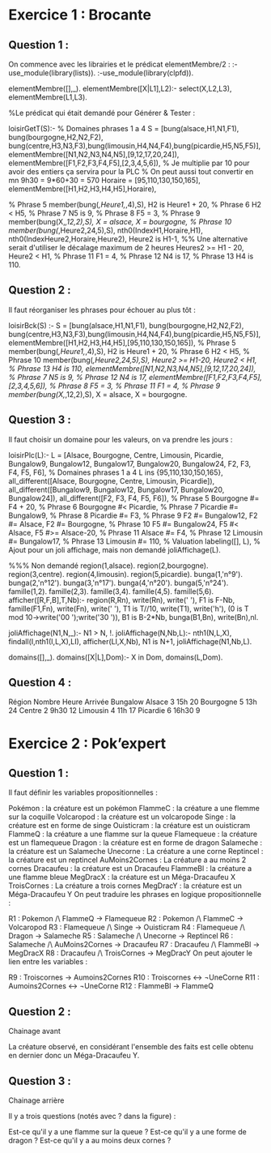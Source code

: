 # Exercice 1 : Brocante

## Question 1 :
On commence avec les librairies et le prédicat elementMembre/2 :
:-use_module(library(lists)).
:-use_module(library(clpfd)).

elementMembre([],_).
elementMembre([X|L1],L2):-
  select(X,L2,L3),
  elementMembre(L1,L3).

%Le prédicat qui était demandé pour Générer & Tester :

loisirGetT(S):-
% Domaines phrases 1 a 4
S = [bung(alsace,H1,N1,F1), bung(bourgogne,H2,N2,F2), bung(centre,H3,N3,F3),bung(limousin,H4,N4,F4),bung(picardie,H5,N5,F5)],
elementMembre([N1,N2,N3,N4,N5],[9,12,17,20,24]),
elementMembre([F1,F2,F3,F4,F5],[2,3,4,5,6]),
% Je multiplie par 10 pour avoir des entiers ça servira pour la PLC
% On peut aussi tout convertir en mn 9h30 = 9*60+30 = 570
Horaire = [95,110,130,150,165],
elementMembre([H1,H2,H3,H4,H5],Horaire),

% Phrase 5
member(bung(_,Heure1,_,4),S),
H2 is Heure1 + 20,
% Phrase 6
H2 < H5,
% Phrase 7
N5 is 9,
% Phrase 8
F5 \= 3,
% Phrase 9
member(bung(X,_,12,2),S),
X \= alsace,
X \= bourgogne,
% Phrase 10
member(bung(_,Heure2,24,5),S),
nth0(IndexH1,Horaire,H1),
nth0(IndexHeure2,Horaire,Heure2),
Heure2 is H1-1,
%% Une alternative serait d'utiliser le décalage maximum de 2 heures Heures2 >= H1 - 20, Heure2 < H1,
% Phrase 11
F1 \= 4,
% Phrase 12
N4 is 17,
% Phrase 13
H4 is 110.

## Question 2 :
Il faut réorganiser les phrases pour échouer au plus tôt :

loisirBck(S) :-
S = [bung(alsace,H1,N1,F1), bung(bourgogne,H2,N2,F2), bung(centre,H3,N3,F3),bung(limousin,H4,N4,F4),bung(picardie,H5,N5,F5)],
elementMembre([H1,H2,H3,H4,H5],[95,110,130,150,165]),
% Phrase 5
member(bung(_,Heure1,_,4),S),
H2 is Heure1 + 20,
% Phrase 6
H2 < H5,
% Phrase 10
member(bung(_,Heure2,24,5),S),
Heure2 >= H1-20,
Heure2 < H1,
% Phrase 13
H4 is 110,
elementMembre([N1,N2,N3,N4,N5],[9,12,17,20,24]),
% Phrase 7
N5 is 9,
% Phrase 12
N4 is 17,
elementMembre([F1,F2,F3,F4,F5],[2,3,4,5,6]),
% Phrase 8
F5 \= 3,
% Phrase 11
F1 \= 4,
% Phrase 9
member(bung(X,_,12,2),S),
X \= alsace,
X \= bourgogne.

## Question 3 :
Il faut choisir un domaine pour les valeurs, on va prendre les jours :

loisirPlc(L):-
  L = [Alsace, Bourgogne, Centre, Limousin, Picardie, Bungalow9, Bungalow12, Bungalow17, Bungalow20, Bungalow24, F2, F3, F4, F5, F6],
% Domaines phrases 1 a 4
 L ins {95,110,130,150,165},
 all_different([Alsace, Bourgogne, Centre, Limousin, Picardie]),
 all_different([Bungalow9, Bungalow12, Bungalow17, Bungalow20, Bungalow24]),
 all_different([F2, F3, F4, F5, F6]),
% Phrase 5
 Bourgogne #= F4 + 20,
% Phrase 6
 Bourgogne #< Picardie,
% Phrase 7
 Picardie #= Bungalow9,
% Phrase 8
 Picardie #\= F3,
% Phrase 9
 F2 #= Bungalow12,
 F2 #\= Alsace,
 F2 #\= Bourgogne,
% Phrase 10
 F5 #= Bungalow24,
 F5 #< Alsace,
 F5 #>= Alsace-20,
% Phrase 11
 Alsace #\= F4,
% Phrase 12
 Limousin #= Bungalow17,
% Phrase 13
 Limousin #= 110,
% Valuation
 labeling([], L),
% Ajout pour un joli affichage, mais non demandé
 joliAffichage(L).

%%% Non demandé
region(1,alsace). region(2,bourgogne). region(3,centre). region(4,limousin). region(5,picardie).
bunga(1,'n°9'). bunga(2,'n°12'). bunga(3,'n°17'). bunga(4,'n°20'). bunga(5,'n°24').
famille(1,2). famille(2,3). famille(3,4). famille(4,5). famille(5,6).
afficher([R,F,B],T,Nb):-
  region(R,Rn), write(Rn), write(' '),
  F1 is F-Nb,
  famille(F1,Fn), write(Fn), write(' '),
  T1 is T//10,
  write(T1), write('h'), (0 is T mod 10->write('00 ');write('30 ')),
  B1 is B-2*Nb,
  bunga(B1,Bn), write(Bn),nl.

joliAffichage(N1,N,_):- N1 > N, !.
joliAffichage(N,Nb,L):-
  nth1(N,L,X),
  findall(I,nth1(I,L,X),LI),
  afficher(LI,X,Nb),
  N1 is N+1,
  joliAffichage(N1,Nb,L).

domains([],_).
domains([X|L],Dom):-
  X in Dom,
  domains(L,Dom).

## Question 4 :
Région	Nombre	Heure Arrivée	Bungalow
Alsace	3	15h	20
Bourgogne	5	13h	24
Centre	2	9h30	12
Limousin	4	11h	17
Picardie	6	16h30	9

# Exercice 2 : Pok’expert 

## Question 1 :
Il faut définir les variables propositionnelles :

Pokémon : la créature est un pokémon
FlammeC : la créature a une flemme sur la coquille
Volcaropod : la créature est un volcaropode
Singe : la créature est en forme de singe
Ouisticram : la créature est un ouisticram
FlammeQ : la créature a une flamme sur la queue
Flamequeue : la créature est un flamequeue
Dragon : la créature est en forme de dragon
Salameche : la créature est un Salameche
Unecorne : La créature a une corne
Reptincel : la créature est un reptincel
AuMoins2Cornes : La créature a au moins 2 cornes
Dracaufeu :  la créature est un Dracaufeu
FlammeBl : la créature a une flamme bleue
MegDracX :  la créature est un Méga-Dracaufeu X
TroisCornes : La créature a trois cornes
MegDracY :  la créature est un Méga-Dracaufeu Y
On peut traduire les phrases en logique propositionnelle :

R1 : Pokemon /\ FlammeQ -> Flamequeue
R2 : Pokemon /\ FlammeC -> Volcaropod
R3 : Flamequeue /\ Singe -> Ouisticram
R4 : Flamequeue /\ Dragon -> Salameche
R5 : Salameche /\ Unecorne -> Reptincel
R6 : Salameche /\ AuMoins2Cornes -> Dracaufeu
R7 : Dracaufeu /\ FlammeBl -> MegDracX
R8 : Dracaufeu /\ TroisCornes -> MegDracY
On peut ajouter le lien entre les variables :

R9 : Troiscornes -> Aumoins2Cornes
R10 : Troiscornes <-> ¬UneCorne
R11 : Aumoins2Cornes <-> ¬UneCorne
R12 : FlammeBl -> FlammeQ

## Question 2 :
Chainage avant

La créature observé, en considérant l'ensemble des faits est celle obtenu en dernier donc un Méga-Dracaufeu Y.

## Question 3 :
Chainage arrière

Il y a trois questions (notés avec ? dans la figure) :

Est-ce qu'il y a une flamme sur la queue ?
Est-ce qu'il y a une forme de dragon ?
Est-ce qu'il y a au moins deux cornes ?